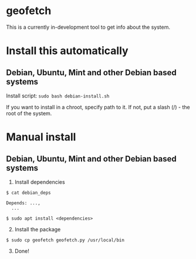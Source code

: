 # geofetch
This is a currently in-development tool to get info about the system.

# Install this automatically
## Debian, Ubuntu, Mint and other Debian based systems
Install script: `sudo bash debian-install.sh`

If you want to install in a chroot, specify path to it. If not, put a slash (/) - the root of the system.
# Manual install
## Debian, Ubuntu, Mint and other Debian based systems
1. Install dependencies

`$ cat debian_deps`

```
Depends: ...,
  ...
```
`$ sudo apt install <dependencies>`

2. Install the package

`$ sudo cp geofetch geofetch.py /usr/local/bin`

3. Done!

